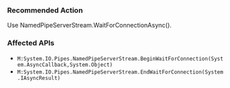 ### Recommended Action
Use NamedPipeServerStream.WaitForConnectionAsync().

### Affected APIs
* `M:System.IO.Pipes.NamedPipeServerStream.BeginWaitForConnection(System.AsyncCallback,System.Object)`
* `M:System.IO.Pipes.NamedPipeServerStream.EndWaitForConnection(System.IAsyncResult)`
